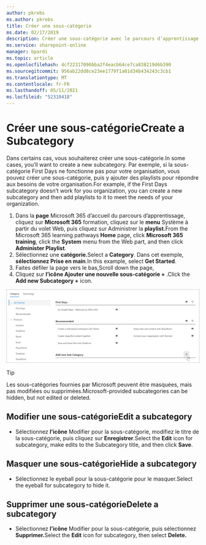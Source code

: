 ```yaml
---
author: pkrebs
ms.author: pkrebs
title: Créer une sous-catégorie
ms.date: 02/17/2019
description: Créer une sous-catégorie avec le parcours d’apprentissage
ms.service: sharepoint-online
manager: bpardi
ms.topic: article
ms.openlocfilehash: 4cf22317096bba2f4eacb64ce7ca838219d6b390
ms.sourcegitcommit: 956ab22dd8ce23ee1779f1a01d34b434243c3cb1
ms.translationtype: MT
ms.contentlocale: fr-FR
ms.lasthandoff: 05/11/2021
ms.locfileid: "52310418"
---
```

# <a name="create-a-subcategory"></a><span data-ttu-id="c79a3-103">Créer une sous-catégorie</span><span class="sxs-lookup"><span data-stu-id="c79a3-103">Create a Subcategory</span></span> 
<span data-ttu-id="c79a3-104">Dans certains cas, vous souhaiterez créer une sous-catégorie.</span><span class="sxs-lookup"><span data-stu-id="c79a3-104">In some cases, you’ll want to create a new subcategory.</span></span> <span data-ttu-id="c79a3-105">Par exemple, si la sous-catégorie First Days ne fonctionne pas pour votre organisation, vous pouvez créer une sous-catégorie, puis y ajouter des playlists pour répondre aux besoins de votre organisation.</span><span class="sxs-lookup"><span data-stu-id="c79a3-105">For example, if the First Days subcategory doesn’t work for you organization, you can create a new subcategory and then add playlists to it to meet the needs of your organization.</span></span> 

1. <span data-ttu-id="c79a3-106">Dans la **page** Microsoft 365 d’accueil du parcours d’apprentissage, cliquez sur **Microsoft 365** formation, cliquez sur le **menu** Système à partir du volet Web, puis cliquez sur Administrer la **playlist.**</span><span class="sxs-lookup"><span data-stu-id="c79a3-106">From the Microsoft 365 learning pathways **Home** page, click **Microsoft 365 training**, click the **System** menu from the Web part, and then click **Administer Playlist**.</span></span> 
2. <span data-ttu-id="c79a3-107">Sélectionnez une **catégorie.**</span><span class="sxs-lookup"><span data-stu-id="c79a3-107">Select a **Category**.</span></span> <span data-ttu-id="c79a3-108">Dans cet exemple, **sélectionnez Prise en main**.</span><span class="sxs-lookup"><span data-stu-id="c79a3-108">In this example, select **Get Started**.</span></span>  
3. <span data-ttu-id="c79a3-109">Faites défiler la page vers le bas,</span><span class="sxs-lookup"><span data-stu-id="c79a3-109">Scroll down the page,</span></span> 
3. <span data-ttu-id="c79a3-110">Cliquez sur **l’icône Ajouter une nouvelle sous-catégorie +** .</span><span class="sxs-lookup"><span data-stu-id="c79a3-110">Click the **Add new Subcategory +** icon.</span></span>  

![cg-newsubcategory.png](media/cg-newsubcategory.png)

> [!TIP]
> <span data-ttu-id="c79a3-112">Les sous-catégories fournies par Microsoft peuvent être masquées, mais pas modifiées ou supprimées.</span><span class="sxs-lookup"><span data-stu-id="c79a3-112">Microsoft-provided subcategories can be hidden, but not edited or deleted.</span></span> 

## <a name="edit-a-subcategory"></a><span data-ttu-id="c79a3-113">Modifier une sous-catégorie</span><span class="sxs-lookup"><span data-stu-id="c79a3-113">Edit a subcategory</span></span>
- <span data-ttu-id="c79a3-114">Sélectionnez **l’icône** Modifier pour la sous-catégorie, modifiez le titre de la sous-catégorie, puis cliquez sur **Enregistrer**.</span><span class="sxs-lookup"><span data-stu-id="c79a3-114">Select the **Edit** icon for subcategory, make edits to the Subcategory title, and then click **Save**.</span></span>

## <a name="hide-a-subcategory"></a><span data-ttu-id="c79a3-115">Masquer une sous-catégorie</span><span class="sxs-lookup"><span data-stu-id="c79a3-115">Hide a subcategory</span></span>
- <span data-ttu-id="c79a3-116">Sélectionnez le eyeball pour la sous-catégorie pour le masquer.</span><span class="sxs-lookup"><span data-stu-id="c79a3-116">Select the eyeball for subcategory to hide it.</span></span> 

## <a name="delete-a-subcategory"></a><span data-ttu-id="c79a3-117">Supprimer une sous-catégorie</span><span class="sxs-lookup"><span data-stu-id="c79a3-117">Delete a subcategory</span></span>
- <span data-ttu-id="c79a3-118">Sélectionnez **l’icône** Modifier pour la sous-catégorie, puis sélectionnez **Supprimer.**</span><span class="sxs-lookup"><span data-stu-id="c79a3-118">Select the **Edit** icon for subcategory, then select **Delete.**</span></span> 
